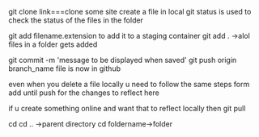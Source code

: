git clone link===clone some site
create a file in local 
git status is used to check the status of the files in the folder

git add filename.extension to add it to a staging container
git add . ->alol files in a folder gets added

git commit -m 'message to be displayed when saved'
git push origin branch_name 
file is now in github

even when you delete a file locally u need to follow the same steps form add until push for the changes to reflect here

if u create something online and want that to reflect locally then
git pull

cd
cd .. ->parent directory
cd foldername->folder
